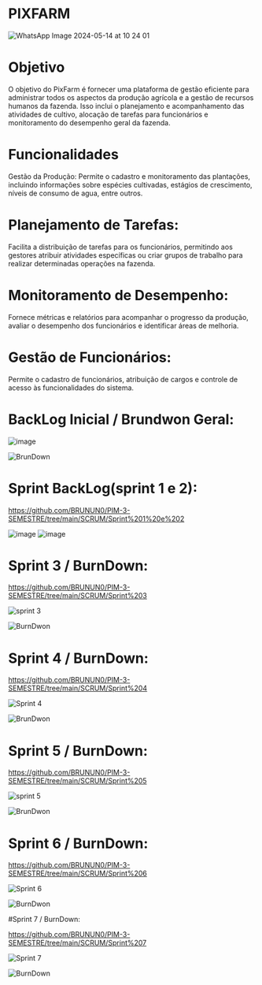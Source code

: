 # PIXFARM
![WhatsApp Image 2024-05-14 at 10 24 01](https://github.com/BRUNUN0/PIM-3-SEMESTRE/assets/131329545/924958c4-378b-4428-92fb-d4357738ca74)


# Objetivo

O objetivo do PixFarm é fornecer uma plataforma de gestão eficiente para administrar todos os aspectos da produção agrícola e a gestão de recursos humanos da fazenda. Isso inclui o planejamento e acompanhamento das atividades de cultivo, alocação de tarefas para funcionários e monitoramento do desempenho geral da fazenda.

# Funcionalidades
Gestão da Produção: 
Permite o cadastro e monitoramento das plantações, incluindo informações sobre espécies cultivadas, estágios de crescimento, níveis de consumo de agua, entre outros.

# Planejamento de Tarefas: 
Facilita a distribuição de tarefas para os funcionários, permitindo aos gestores atribuir atividades específicas ou criar grupos de trabalho para realizar determinadas operações na fazenda.

# Monitoramento de Desempenho: 
Fornece métricas e relatórios para acompanhar o progresso da produção, avaliar o desempenho dos funcionários e identificar áreas de melhoria.

# Gestão de Funcionários: 
Permite o cadastro de funcionários, atribuição de cargos e controle de acesso às funcionalidades do sistema.


# BackLog Inicial / Brundwon Geral:

![image](https://github.com/BRUNUN0/PIM-3-SEMESTRE/assets/131329545/02dee92b-9652-479f-bd44-64180d8d2070)


![BrunDown](https://github.com/BRUNUN0/PIM-3-SEMESTRE/assets/131329545/a1f12a5d-029c-4553-919d-467fe3c6b9c2)


# Sprint BackLog(sprint 1 e 2):
https://github.com/BRUNUN0/PIM-3-SEMESTRE/tree/main/SCRUM/Sprint%201%20e%202

![image](https://github.com/BRUNUN0/PIM-3-SEMESTRE/assets/131329545/a46d47e6-02b5-4156-8f62-0686d62755cf)
![image](https://github.com/BRUNUN0/PIM-3-SEMESTRE/assets/131329545/8abf6f4f-c373-439d-a67d-1965a9a1a20e)


# Sprint 3 / BurnDown:
https://github.com/BRUNUN0/PIM-3-SEMESTRE/tree/main/SCRUM/Sprint%203

![sprint 3](https://github.com/BRUNUN0/PIM-3-SEMESTRE/assets/131329545/402885ad-564b-41d5-8994-fa76e40983e4)

![BurnDwon](https://github.com/BRUNUN0/PIM-3-SEMESTRE/assets/131329545/cc5689a0-d3dc-4949-9e76-3543276cb828)


# Sprint 4 / BurnDown:
https://github.com/BRUNUN0/PIM-3-SEMESTRE/tree/main/SCRUM/Sprint%204

![Sprint 4](https://github.com/BRUNUN0/PIM-3-SEMESTRE/assets/131329545/b36d979c-6354-44b9-a386-75a6b1b1ed67)


![BrunDwon](https://github.com/BRUNUN0/PIM-3-SEMESTRE/assets/131329545/7790c2c0-a1d6-4b40-9c6c-65c229060c18)


# Sprint 5 / BurnDown:
https://github.com/BRUNUN0/PIM-3-SEMESTRE/tree/main/SCRUM/Sprint%205

![sprint 5](https://github.com/BRUNUN0/PIM-3-SEMESTRE/assets/131329545/0fabb12b-3d00-4714-b16e-438396dee118)


![BrunDwon](https://github.com/BRUNUN0/PIM-3-SEMESTRE/assets/131329545/7ecef916-d26f-4892-aaee-b5153d3dc860)


# Sprint 6 / BurnDown:
https://github.com/BRUNUN0/PIM-3-SEMESTRE/tree/main/SCRUM/Sprint%206

![Sprint 6](https://github.com/BRUNUN0/PIM-3-SEMESTRE/assets/131329545/3361ee8e-e9cd-4784-a82d-8285076e9f33)


![BurnDwon](https://github.com/BRUNUN0/PIM-3-SEMESTRE/assets/131329545/c4cc573d-9cfc-4146-8038-4a237566a936)


#Sprint 7 / BurnDown:

https://github.com/BRUNUN0/PIM-3-SEMESTRE/tree/main/SCRUM/Sprint%207

![Sprint 7](https://github.com/BRUNUN0/PIM-3-SEMESTRE/assets/131329545/e9f170c2-f0d9-4787-8774-39c63e9bc9f5)

![BurnDown](https://github.com/BRUNUN0/PIM-3-SEMESTRE/assets/131329545/5e1b0db7-88af-4de5-b500-63405a5caf2e)


